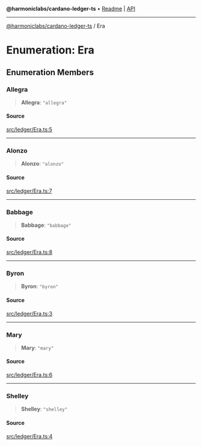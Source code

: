 **@harmoniclabs/cardano-ledger-ts** • [Readme](../Introduction) \| [API](../globals)

***

[@harmoniclabs/cardano-ledger-ts](../Introduction) / Era

# Enumeration: Era

## Enumeration Members

### Allegra

> **Allegra**: `"allegra"`

#### Source

[src/ledger/Era.ts:5](https://github.com/HarmonicLabs/cardano-ledger-ts/blob/d1659b0/src/ledger/Era.ts#L5)

***

### Alonzo

> **Alonzo**: `"alonzo"`

#### Source

[src/ledger/Era.ts:7](https://github.com/HarmonicLabs/cardano-ledger-ts/blob/d1659b0/src/ledger/Era.ts#L7)

***

### Babbage

> **Babbage**: `"babbage"`

#### Source

[src/ledger/Era.ts:8](https://github.com/HarmonicLabs/cardano-ledger-ts/blob/d1659b0/src/ledger/Era.ts#L8)

***

### Byron

> **Byron**: `"byron"`

#### Source

[src/ledger/Era.ts:3](https://github.com/HarmonicLabs/cardano-ledger-ts/blob/d1659b0/src/ledger/Era.ts#L3)

***

### Mary

> **Mary**: `"mary"`

#### Source

[src/ledger/Era.ts:6](https://github.com/HarmonicLabs/cardano-ledger-ts/blob/d1659b0/src/ledger/Era.ts#L6)

***

### Shelley

> **Shelley**: `"shelley"`

#### Source

[src/ledger/Era.ts:4](https://github.com/HarmonicLabs/cardano-ledger-ts/blob/d1659b0/src/ledger/Era.ts#L4)
